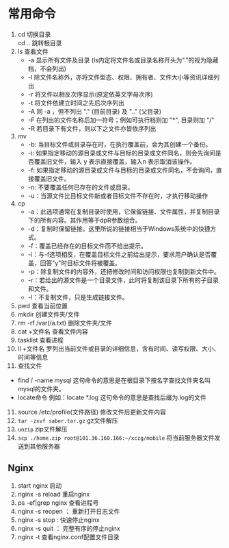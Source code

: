 <!--
 * @Description: 
 * @Autor: Leon
 * @Date: 2020-01-07 19:17:41
 * @LastEditors: 王一丁
 * @LastEditTime: 2021-02-25 14:54:43
 -->

# 常用命令

1. cd                   切换目录                                                             
   cd ..                跳转根目录                                                             
2. ls                   查看文件                                                            
   - -a 显示所有文件及目录 (ls内定将文件名或目录名称开头为"."的视为隐藏档，不会列出)
   - -l 除文件名称外，亦将文件型态、权限、拥有者、文件大小等资讯详细列出
   - -r 将文件以相反次序显示(原定依英文字母次序)
   - -t 将文件依建立时间之先后次序列出
   - -A 同 -a ，但不列出 "." (目前目录) 及 ".." (父目录)
   - -F 在列出的文件名称后加一符号；例如可执行档则加 "*", 目录则加 "/"
   - -R 若目录下有文件，则以下之文件亦皆依序列出
3. mv 
   - -b: 当目标文件或目录存在时，在执行覆盖前，会为其创建一个备份。
   - -i: 如果指定移动的源目录或文件与目标的目录或文件同名，则会先询问是否覆盖旧文件，输入 y 表示直接覆盖，输入n 表示取消该操作。
   - -f: 如果指定移动的源目录或文件与目标的目录或文件同名，不会询问，直接覆盖旧文件。
   - -n: 不要覆盖任何已存在的文件或目录。
   - -u：当源文件比目标文件新或者目标文件不存在时，才执行移动操作   
4. cp
   - -a：此选项通常在复制目录时使用，它保留链接、文件属性，并复制目录下的所有内容。其作用等于dpR参数组合。
   - -d：复制时保留链接。这里所说的链接相当于Windows系统中的快捷方式。
   - -f：覆盖已经存在的目标文件而不给出提示。
   - -i：与-f选项相反，在覆盖目标文件之前给出提示，要求用户确认是否覆盖，回答"y"时目标文件将被覆盖。
   - -p：除复制文件的内容外，还把修改时间和访问权限也复制到新文件中。
   - -r：若给出的源文件是一个目录文件，此时将复制该目录下所有的子目录和文件。
   - -l：不复制文件，只是生成链接文件。
5. pwd                  查看当前位置                                             
6. mkdir                创建文件夹/文件                                                      
7. rm -rf /var(/a.txt)  删除文件夹/文件                                                      
8. cat +文件名          查看文件内容                                                         
9.  tasklist             查看进程                                                             
10. ll +文件名           罗列出当前文件或目录的详细信息，含有时间、读写权限、大小、时间等信息 
11. 查找文件                  
   - find / -name mysql 这句命令的意思是在根目录下按名字查找文件夹名叫mysql的文件夹。
   - locate命令 例如：locate \*.log 这句命令的意思是查找后缀为.log的文件
11. source /etc/profile(文件路径) 修改文件后更新文件内容
12. `tar -zxvf saber.tar.gz` gz文件解压
13. `unzip` zip文件解压
14. `scp ./home.zip root@101.36.160.166:~/xczg/mobile` 将当前服务器文件发送到其他服务器
## Nginx 

1. start nginx          启动 
2. nginx -s reload      重启nginx
3. ps -ef|grep nginx    查看进程号 
4. nginx -s reopen  ：  重新打开日志文件
5. nginx -s stop  :     快速停止nginx
6. nginx -s quit  ：    完整有序的停止nginx
7. nginx -t             查看nginx.conf配置文件目录
